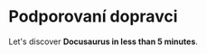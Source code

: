 ﻿---
sidebar_position: 1
---

# Podporovaní dopravci

Let's discover **Docusaurus in less than 5 minutes**.